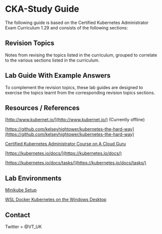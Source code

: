 # CKA-Study Guide

The following guide is based on the Certified Kubernetes Administrator Exam Curriculum 1.29 and consists of the following sections:

## Revision Topics

Notes from revising the topics listed in the curriculum, grouped to correlate to the various sections listed in the curriculum.

## Lab Guide With Example Answers

To complement the revision topics, these lab guides are designed to exercise the topics learnt from the corresponding revision topics sections.

## Resources / References

[http://www.kubernet.io/](http://www.kubernet.io/) (Currently offline)

[https://github.com/kelseyhightower/kubernetes-the-hard-way](https://github.com/kelseyhightower/kubernetes-the-hard-way)

[Certified Kubernetes Administrator Course on A Cloud Guru](https://acloudguru.com/course/certified-kubernetes-administrator-cka)

[https://kubernetes.io/docs/](https://kubernetes.io/docs/)

[https://kubernetes.io/docs/tasks/](https://kubernetes.io/docs/tasks/)

## Lab Environments

[Minikube Setup](https://kubernetes.io/docs/setup/learning-environment/minikube/)

[WSL Docker Kubernetes on the Windows Desktop](https://kubernetes.io/blog/2020/05/21/wsl-docker-kubernetes-on-the-windows-desktop/)

## Contact

Twitter = @VT_UK
